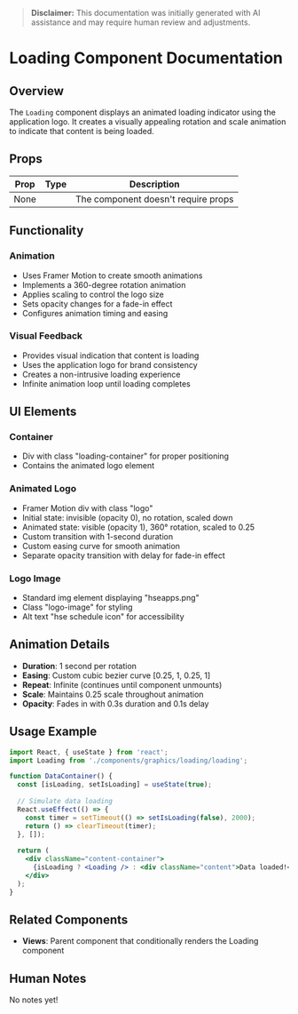 > **Disclaimer:** This documentation was initially generated with AI assistance and may require human review and adjustments.

# Loading Component Documentation

## Overview
The `Loading` component displays an animated loading indicator using the application logo. It creates a visually appealing rotation and scale animation to indicate that content is being loaded.

## Props

| Prop | Type | Description |
|------|------|-------------|
| None | | The component doesn't require props |

## Functionality

### Animation
- Uses Framer Motion to create smooth animations
- Implements a 360-degree rotation animation
- Applies scaling to control the logo size
- Sets opacity changes for a fade-in effect
- Configures animation timing and easing

### Visual Feedback
- Provides visual indication that content is loading
- Uses the application logo for brand consistency
- Creates a non-intrusive loading experience
- Infinite animation loop until loading completes

## UI Elements

### Container
- Div with class "loading-container" for proper positioning
- Contains the animated logo element

### Animated Logo
- Framer Motion div with class "logo"
- Initial state: invisible (opacity 0), no rotation, scaled down
- Animated state: visible (opacity 1), 360° rotation, scaled to 0.25
- Custom transition with 1-second duration
- Custom easing curve for smooth animation
- Separate opacity transition with delay for fade-in effect

### Logo Image
- Standard img element displaying "hseapps.png"
- Class "logo-image" for styling
- Alt text "hse schedule icon" for accessibility

## Animation Details

- **Duration**: 1 second per rotation
- **Easing**: Custom cubic bezier curve [0.25, 1, 0.25, 1]
- **Repeat**: Infinite (continues until component unmounts)
- **Scale**: Maintains 0.25 scale throughout animation
- **Opacity**: Fades in with 0.3s duration and 0.1s delay

## Usage Example

```jsx
import React, { useState } from 'react';
import Loading from './components/graphics/loading/loading';

function DataContainer() {
  const [isLoading, setIsLoading] = useState(true);
  
  // Simulate data loading
  React.useEffect(() => {
    const timer = setTimeout(() => setIsLoading(false), 2000);
    return () => clearTimeout(timer);
  }, []);
  
  return (
    <div className="content-container">
      {isLoading ? <Loading /> : <div className="content">Data loaded!</div>}
    </div>
  );
}
```

## Related Components

- **Views**: Parent component that conditionally renders the Loading component

## Human Notes

No notes yet!